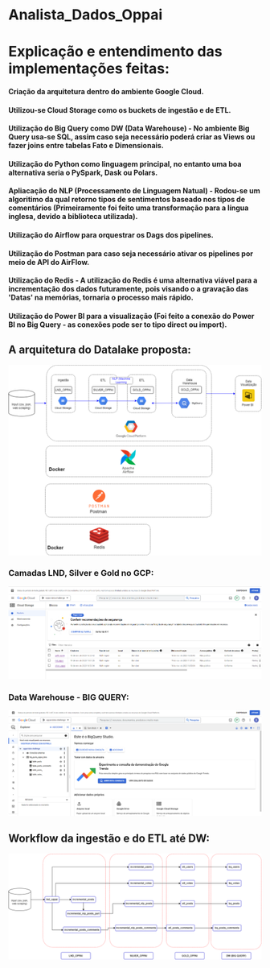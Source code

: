 # Analista_Dados_Oppai

# Explicação e entendimento das implementações feitas:
#### Criação da arquitetura dentro do ambiente Google Cloud.
#### Utilizou-se Cloud Storage como os buckets de ingestão e de ETL.
#### Utilização do Big Query como DW (Data Warehouse) -  No ambiente Big Query usa-se SQL, assim caso seja necessário poderá criar as Views ou fazer joins entre tabelas Fato e Dimensionais.
#### Utilização do Python como linguagem principal, no entanto uma boa alternativa seria o PySpark, Dask ou Polars.
#### Apliacação do NLP (Processamento de Linguagem Natual) - Rodou-se um algoritimo da qual retorno tipos de sentimentos baseado nos tipos de comentários (Primeiramente foi feito uma transformação para a língua inglesa, devido a biblioteca utilizada).
#### Utilização do Airflow para orquestrar os Dags dos pipelines.
#### Utilização do Postman para caso seja necessário ativar os pipelines por meio de API do AirFlow.
#### Utilização do Redis - A utilização do Redis é uma alternativa viável para a incrementação dos dados futuramente, pois visando o a gravação das 'Datas' na memórias, tornaria o processo mais rápido.
#### Utilização do Power BI para a visualização (Foi feito a conexão do Power BI no Big Query - as conexões pode ser to tipo direct ou import).

## A arquitetura do Datalake proposta:
![Texto Alternativo](Arquitetura_DataLake_GCP.png)
### Camadas LND, Silver e Gold no GCP:
![Texto Alternativo](lnd_silver_gold.png)
### Data Warehouse - BIG QUERY:
![Texto Alternativo](big_query.png)

## Workflow da ingestão e do ETL até DW:
![Texto Alternativo](DAGS_workflows.drawio.png)

